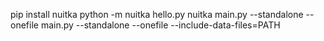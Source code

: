 pip install nuitka
python -m nuitka hello.py
nuitka main.py --standalone --onefile main.py --standalone --onefile --include-data-files=PATH
